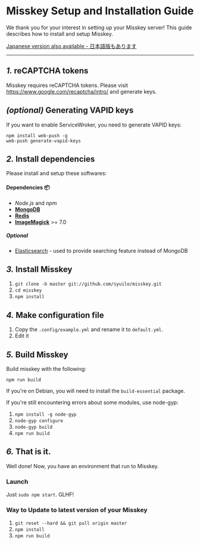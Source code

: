 Misskey Setup and Installation Guide
================================================================

We thank you for your interest in setting up your Misskey server!
This guide describes how to install and setup Misskey.

[Japanese version also available - 日本語版もあります](./setup.ja.md)

----------------------------------------------------------------

*1.* reCAPTCHA tokens
----------------------------------------------------------------
Misskey requires reCAPTCHA tokens.
Please visit https://www.google.com/recaptcha/intro/ and generate keys.

*(optional)* Generating VAPID keys
----------------------------------------------------------------
If you want to enable ServiceWroker, you need to generate VAPID keys:

``` shell
npm install web-push -g
web-push generate-vapid-keys
```

*2.* Install dependencies
----------------------------------------------------------------
Please install and setup these softwares:

#### Dependencies :package:
* *Node.js* and *npm*
* **[MongoDB](https://www.mongodb.com/)**
* **[Redis](https://redis.io/)**
* **[ImageMagick](http://www.imagemagick.org/script/index.php)** >= 7.0

##### Optional
* [Elasticsearch](https://www.elastic.co/) - used to provide searching feature instead of MongoDB

*3.* Install Misskey
----------------------------------------------------------------
1. `git clone -b master git://github.com/syuilo/misskey.git`
2. `cd misskey`
3. `npm install`

*4.* Make configuration file
----------------------------------------------------------------
1. Copy the `.config/example.yml` and rename it to `default.yml`.
2. Edit it

*5.* Build Misskey
----------------------------------------------------------------

Build misskey with the following:

`npm run build`

If you're on Debian, you will need to install the `build-essential` package.

If you're still encountering errors about some modules, use node-gyp:

1. `npm install -g node-gyp`
2. `node-gyp configure`
3. `node-gyp build`
4. `npm run build`

*6.* That is it.
----------------------------------------------------------------
Well done! Now, you have an environment that run to Misskey.

### Launch
Just `sudo npm start`. GLHF!

### Way to Update to latest version of your Misskey
1. `git reset --hard && git pull origin master`
2. `npm install`
3. `npm run build`
